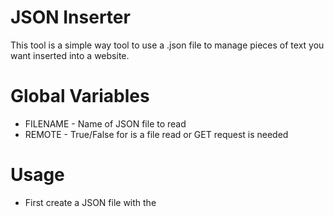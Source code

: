 # JSON Inserter
This tool is a simple way tool to use a .json file to manage pieces of text you want inserted into a website.
# Global Variables
- FILENAME - Name of JSON file to read
- REMOTE - True/False for is a file read or GET request is needed
# Usage
- First create a JSON file with the 